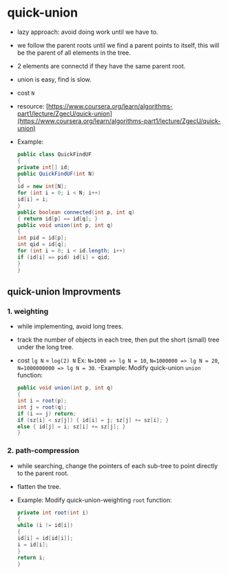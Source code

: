 # quick-union

* lazy approach: avoid doing work until we have to.
* we follow the parent roots until we find a parent points to itself, this will be the parent of all elements in the tree.
* 2 elements are connectd if they have the same parent root.
* union is easy, find is slow.
* cost `N`
* resource: [https://www.coursera.org/learn/algorithms-part1/lecture/ZgecU/quick-union](https://www.coursera.org/learn/algorithms-part1/lecture/ZgecU/quick-union)
* Example:

  ```java
  public class QuickFindUF
  {
  private int[] id;
  public QuickFindUF(int N)
  {
  id = new int[N];
  for (int i = 0; i < N; i++)
  id[i] = i;
  }
  public boolean connected(int p, int q)
  { return id[p] == id[q]; }
  public void union(int p, int q)
  {
  int pid = id[p];
  int qid = id[q];
  for (int i = 0; i < id.length; i++)
  if (id[i] == pid) id[i] = qid;
  }
  }
  ```

## quick-union Improvments

### 1. weighting

* while implementing, avoid long trees.
* track the number of objects in each tree, then put the short \(small\) tree under the long tree.
* cost `lg N` = `log(2) N` Ex: `N=1000 => lg N = 10`, `N=1000000 => lg N = 20`, `N=1000000000 => lg N = 30`. -Example: Modify quick-union `union` function:

  ```java
  public void union(int p, int q)
  {
  int i = root(p);
  int j = root(q);
  if (i == j) return;
  if (sz[i] < sz[j]) { id[i] = j; sz[j] += sz[i]; }
  else { id[j] = i; sz[i] += sz[j]; }
  }
  ```

### 2.  path-compression

* while searching, change the pointers of each sub-tree to point directly to the parent root.
* flatten the tree.
* Example: Modify quick-union-weighting `root` function:

  ```java
  private int root(int i)
  {
  while (i != id[i])
  {
  id[i] = id[id[i]];
  i = id[i];
  }
  return i;
  }
  ```
